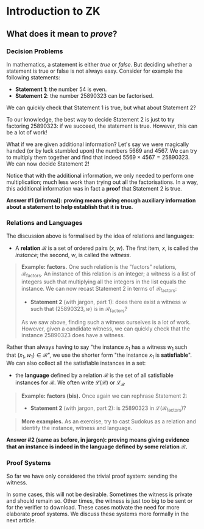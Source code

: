# Introduction to ZK

## What does it mean to *prove*?

### Decision Problems

In mathematics, a statement is either *true* or *false*.
But deciding whether a statement is true or false is not always easy.
Consider for example the following statements:
- **Statement 1**: the number $54$ is even.
- **Statement 2**: the number $25890323$ can be factorised.
<!-- 5669 x 4567 = 25890323 -->

We can quickly check that Statement 1 is true, but what about Statement 2?

To our knowledge, the best way to decide Statement 2 is just to try factoring $25890323$: if we succeed, the statement is true. However, this can be a lot of work!

What if we are given additional information? Let's say we were magically handed (or by luck stumbled upon) the numbers $5669$ and $4567$.
We can try to multiply them together and find that indeed $5569 \times 4567 = 25890323$.
We can now decide Statement 2!

Notice that with the additional information, we only needed to perform one multiplication; much less work than trying out all the factorisations.
In a way, this additional information was in fact a **proof** that Statement 2 is true.

**Answer #1 (informal): proving means giving enough auxiliary information about a statement to help establish that it is true.**

### Relations and Languages

The discussion above is formalised by the idea of relations and languages:
- A **relation** $\mathcal{R}$ is a set of ordered pairs $(x, w)$.
The first item, $x$, is called the *instance*; the second, $w$, is called the *witness*.

> **Example: factors.** 
> One such relation is the "factors" relations, $\mathcal{R}_\text{factors}$.
> An instance of this relation is an integer; a witness is a list of integers such that multiplying all the integers in the list equals the instance.
> We can now recast Statement 2 in terms of $\mathcal{R}_\text{factors}$:
> - **Statement 2** (with jargon, part 1): does there exist a witness $w$ such that $(25890323, w)$ is in $\mathcal{R}_\text{factors}$?
> 
> As we saw above, finding such a witness ourselves is a lot of work.
> However, given a candidate witness, we can quickly check that the instance $25890323$ does have a witness.

Rather than always having to say "the instance $x_1$ has a witness $w_1$ such that $(x_1, w_1) \in \mathcal{R}$", we use the shorter form "the instance $x_1$ is **satisfiable**".
We can also collect all the satisfiable instances in a set:
- the **language** defined by a relation $\mathcal{R}$ is the set of all satisfiable instances for $\mathcal{R}$. 
We often write $\mathcal{L}(\mathcal{R})$ or $\mathcal{L}_\mathcal{R}$

> **Example: factors (bis).**
> Once again we can rephrase Statement 2:
> - **Statement 2** (with jargon, part 2): is $25890323$ in $\mathcal{L}(\mathcal{R}_\text{factors})$?

> **More examples.**
> As an exercise, try to cast Sudokus as a relation and identify the instance, witness and language.

**Answer #2 (same as before, in jargon): proving means giving evidence that an instance is indeed in the language defined by some relation $\mathcal{R}$.**

### Proof Systems

So far we have only considered the trivial proof system: sending the witness.

In some cases, this will not be desirable.
Sometimes the witness is private and should remain so.
Other times, the witness is just too big to be sent or for the verifier to download.
These cases motivate the need for more elaborate proof systems.
We discuss these systems more formally in the next article.